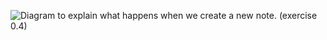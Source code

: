 ![Diagram to explain what happens when we create a new note. (exercise 0.4)](https://www.websequencediagrams.com/cgi-bin/cdraw?lz=YnJvd3Nlci0-c2VydmVyOiBIVFRQIFBPU1QgaHR0cHM6Ly9zdHVkaWVzLmNzLmhlbHNpbmtpLmZpL2V4YW1wbGVhcHAvbmV3X25vdGVzCgpub3RlIG92ZXIgAEoHCgBTBiBnZXRzAFIGbWV0aG9kIGFuZCBhZGRzIGEgbmV3IAA0BXRvICIARAUiIGFycmF5LgpGaW5hbGx5AEcHIG1ha2VzIGEgcmVkaXJlY3QgKDMwMikAMwUAgQQMAD4FCmVuZABSBQoKAIFQFkdFAIE4LQCBXAUAgiEGLS0-AIIyBzogSFRNTC1jb2RlACFFbWFpbi5jcwBVFAASCQAfSWoAThlqAIM-DQCBZAgAgkAIIHN0YXJ0cyBleGVjdXRpbmcganMAgX0GdGhhdCByZXF1ZXN0cyBKU09OIGRhdGEgZnJvbQCDPAgAgklPZGF0YS5qc29uAIMJE1t7IGNvbnRlbnQ6ICJIVE1MIGlzIGVhc3kiLCBkYXRlOiAiMjAxOS0wNS0yMyIgfSwgLi4uXQCBXh0AgW4GZXMgdGhlIGV2ZW50IGhhbmRsZXIAgXUIbmRlcnMAhUsFcyB0byBkaXNwbGF5AIUECg&s=default)
